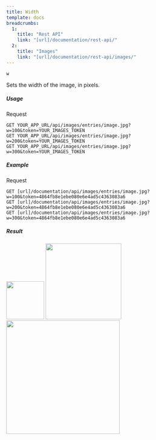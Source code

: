 ```yaml
---
title: Width
template: docs 
breadcrumbs:
  1:
    title: "Rest API"
    link: "[url]/documentation/rest-api/"
  2:
    title: "Images"
    link: "[url]/documentation/rest-api/images/"
---
```


`w`

Sets the width of the image, in pixels.

##### Usage

<div class="file-header">Request</div>

```http
GET YOUR_APP_URL/api/images/entries/image.jpg?w=100&token=YOUR_IMAGES_TOKEN
GET YOUR_APP_URL/api/images/entries/image.jpg?w=200&token=YOUR_IMAGES_TOKEN
GET YOUR_APP_URL/api/images/entries/image.jpg?w=300&token=YOUR_IMAGES_TOKEN
```

##### Example

<div class="file-header">Request</div>

```http
GET [url]/documentation/api/images/entries/image.jpg?w=100&token=4864fb8e1ebe080e6e4ad5c4363083a6
GET [url]/documentation/api/images/entries/image.jpg?w=200&token=4864fb8e1ebe080e6e4ad5c4363083a6
GET [url]/documentation/api/images/entries/image.jpg?w=300&token=4864fb8e1ebe080e6e4ad5c4363083a6
```

##### Result

<img width="100" class="inline" src="[url]/documentation/api/images/entries/image.jpg?w=100&token=4864fb8e1ebe080e6e4ad5c4363083a6">
<img width="200" class="inline" src="[url]/documentation/api/images/entries/image.jpg?w=200&token=4864fb8e1ebe080e6e4ad5c4363083a6">
<img width="300" class="inline" src="[url]/documentation/api/images/entries/image.jpg?w=300&token=4864fb8e1ebe080e6e4ad5c4363083a6">
